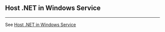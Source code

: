 ## Host .NET in Windows Service

- - -

See [Host .NET in Windows Service](https://blog.codefarm.me/2024/04/02/host-dotnet-in-windows-service/)
